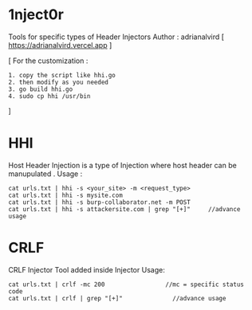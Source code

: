 # 1nject0r
Tools for specific types of Header Injectors
     Author  :  adrianalvird [ https://adrianalvird.vercel.app ]

[ For the customization :

    1. copy the script like hhi.go 
    2. then modify as you needed
    3. go build hhi.go 
    4. sudo cp hhi /usr/bin

]


# HHI
 Host Header Injection is a type of Injection where host header can be manupulated .
 Usage :
 
    cat urls.txt | hhi -s <your_site> -m <request_type>
    cat urls.txt | hhi -s mysite.com
    cat urls.txt | hhi -s burp-collaborator.net -m POST
    cat urls.txt | hhi -s attackersite.com | grep "[+]"     //advance usage

# CRLF
CRLF Injector Tool added inside Injector 
Usage: 

    cat urls.txt | crlf -mc 200                 //mc = specific status code 
    cat urls.txt | crlf | grep "[+]"              //advance usage  
    
    

#

